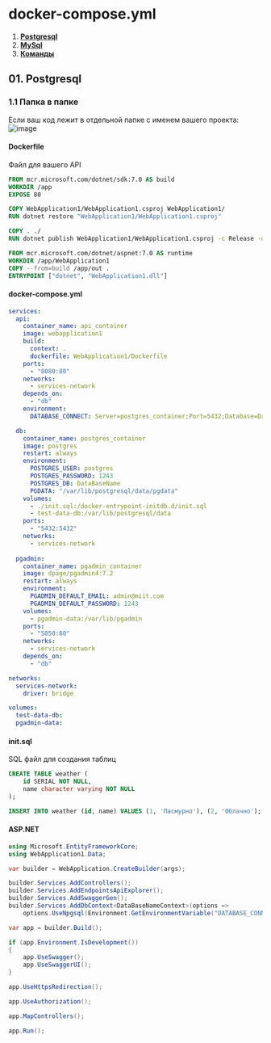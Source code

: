 # docker-compose.yml 
1. [**Postgresql**](#01)
2. [**MySql**](#02)
3. [**Команды**](#03)

## 01. Postgresql<a name="01"></a>

### 1.1 Папка в папке
Если ваш код лежит в отдельной папке с именем вашего проекта:
![image](https://github.com/AleksandrKonst/Administration/assets/40522320/99c8db76-0ba9-405e-9692-4d9138586933)

#### Dockerfile
Файл для вашего API
```Dockerfile
FROM mcr.microsoft.com/dotnet/sdk:7.0 AS build
WORKDIR /app
EXPOSE 80

COPY WebApplication1/WebApplication1.csproj WebApplication1/
RUN dotnet restore "WebApplication1/WebApplication1.csproj"

COPY . ./
RUN dotnet publish WebApplication1/WebApplication1.csproj -c Release -o out

FROM mcr.microsoft.com/dotnet/aspnet:7.0 AS runtime
WORKDIR /app/WebApplication1
COPY --from=build /app/out .
ENTRYPOINT ["dotnet", "WebApplication1.dll"]
```

#### docker-compose.yml
```docker-compose.yml
services:
  api:
    container_name: api_container
    image: webapplication1
    build:
      context: .
      dockerfile: WebApplication1/Dockerfile
    ports:
      - "8080:80"
    networks:
      - services-network
    depends_on:
      - "db"
    environment:
      DATABASE_CONNECT: Server=postgres_container;Port=5432;Database=DataBaseName;User Id=postgres;Password=1243

  db:
    container_name: postgres_container
    image: postgres
    restart: always
    environment:
      POSTGRES_USER: postgres
      POSTGRES_PASSWORD: 1243
      POSTGRES_DB: DataBaseName
      PGDATA: "/var/lib/postgresql/data/pgdata"
    volumes:
      - ./init.sql:/docker-entrypoint-initdb.d/init.sql
      - test-data-db:/var/lib/postgresql/data
    ports:
      - "5432:5432"
    networks:
      - services-network
  
  pgadmin:
    container_name: pgadmin_container
    image: dpage/pgadmin4:7.2
    restart: always
    environment:
      PGADMIN_DEFAULT_EMAIL: admin@miit.com
      PGADMIN_DEFAULT_PASSWORD: 1243
    volumes:
      - pgadmin-data:/var/lib/pgadmin
    ports:
      - "5050:80"
    networks:
      - services-network
    depends_on:
      - "db"

networks:
  services-network:
    driver: bridge

volumes:
  test-data-db:
  pgadmin-data:
```

#### init.sql
SQL файл для создания таблиц

```sql
CREATE TABLE weather (
    id SERIAL NOT NULL,
    name character varying NOT NULL
);

INSERT INTO weather (id, name) VALUES (1, 'Пасмурно'), (2, 'Облачно');
```

#### ASP.NET
```c#
using Microsoft.EntityFrameworkCore;
using WebApplication1.Data;

var builder = WebApplication.CreateBuilder(args);

builder.Services.AddControllers();
builder.Services.AddEndpointsApiExplorer();
builder.Services.AddSwaggerGen();
builder.Services.AddDbContext<DataBaseNameContext>(options =>
    options.UseNpgsql(Environment.GetEnvironmentVariable("DATABASE_CONNECT")));

var app = builder.Build();

if (app.Environment.IsDevelopment())
{
    app.UseSwagger();
    app.UseSwaggerUI();
}

app.UseHttpsRedirection();

app.UseAuthorization();

app.MapControllers();

app.Run();
```
